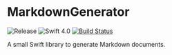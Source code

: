 # MarkdownGenerator


![Release](https://img.shields.io/github/release/eneko/markdowngenerator.svg)
![Swift 4.0](https://img.shields.io/badge/Swift-4.0-orange.svg)
[![Build Status](https://travis-ci.org/eneko/MarkdownGenerator.svg?branch=master)](https://travis-ci.org/eneko/MarkdownGenerator)

A small Swift library to generate Markdown documents.
